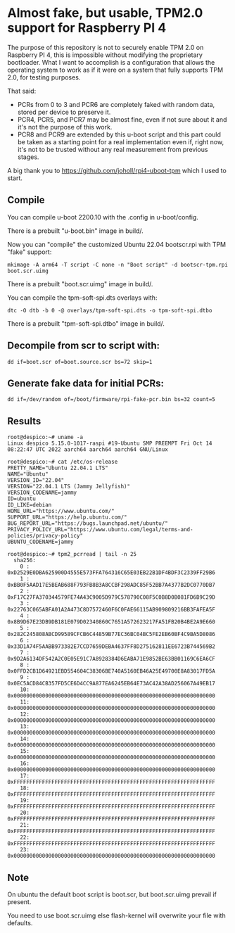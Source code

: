 # Almost fake, but usable, TPM2.0 support for Raspberry PI 4

The purpose of this repository is not to securely enable TPM 2.0 on Raspberry PI 4, this is impossible without modifying the proprietary bootloader. What I want to accomplish is a configuration that allows the operating system to work as if it were on a system that fully supports TPM 2.0, for testing purposes.

That said:

- PCRs from 0 to 3 and PCR6 are completely faked with random data, stored per device to preserve it.
- PCR4, PCR5, and PCR7 may be almost fine, even if not sure about it and it's not the purpose of this work.
- PCR8 and PCR9 are extended by this u-boot script and this part could be taken as a starting point for a real implementation even if, right now, it's not to be trusted without any real measurement from previous stages.

A big thank you to https://github.com/joholl/rpi4-uboot-tpm which I used to start.

## Compile

You can compile u-boot 2200.10 with the .config in u-boot/config.

There is a prebuilt "u-boot.bin" image in build/.

Now you can "compile" the customized Ubuntu 22.04 bootscr.rpi with TPM "fake" support:

```
mkimage -A arm64 -T script -C none -n "Boot script" -d bootscr-tpm.rpi boot.scr.uimg
```

There is a prebuilt "boot.scr.uimg" image in build/.

You can compile the tpm-soft-spi.dts overlays with:

```
dtc -O dtb -b 0 -@ overlays/tpm-soft-spi.dts -o tpm-soft-spi.dtbo
```

There is a prebuilt "tpm-soft-spi.dtbo" image in build/.

## Decompile from scr to script with:

```
dd if=boot.scr of=boot.source.scr bs=72 skip=1
```

## Generate fake data for initial PCRs:

```
dd if=/dev/random of=/boot/firmware/rpi-fake-pcr.bin bs=32 count=5
```

## Results

```
root@despico:~# uname -a
Linux despico 5.15.0-1017-raspi #19-Ubuntu SMP PREEMPT Fri Oct 14 08:22:47 UTC 2022 aarch64 aarch64 aarch64 GNU/Linux

root@despico:~# cat /etc/os-release 
PRETTY_NAME="Ubuntu 22.04.1 LTS"
NAME="Ubuntu"
VERSION_ID="22.04"
VERSION="22.04.1 LTS (Jammy Jellyfish)"
VERSION_CODENAME=jammy
ID=ubuntu
ID_LIKE=debian
HOME_URL="https://www.ubuntu.com/"
SUPPORT_URL="https://help.ubuntu.com/"
BUG_REPORT_URL="https://bugs.launchpad.net/ubuntu/"
PRIVACY_POLICY_URL="https://www.ubuntu.com/legal/terms-and-policies/privacy-policy"
UBUNTU_CODENAME=jammy

root@despico:~# tpm2_pcrread | tail -n 25
  sha256:
    0 : 0xD2529E0DBA625900D4555E573FFA764316C65E03EB22B1DF4BDF3C2339FF29B6
    1 : 0xBB0F5AAD17E5BEAB688F793FB8B3A8CCBF298ADC85F52BB7A4377B2DC0770DB7
    2 : 0xF17C27FA370344579FE74A43C9005D979C578790C08F5C0B8D0B081FD6B9C29D
    3 : 0x22763C065ABFA01A2A473C8D7572460F6C0FAE66115AB909809216BB3FAFEA5F
    4 : 0x8B9D67E23DB9DB181E079D02340860C7651A572623217FA51FB20B4BE2A9E660
    5 : 0x282C245808ABCD99589CFCB6C44859B77EC36BC04BC5FE2EB60BF4C9BA5D8086
    6 : 0x33D1A74F5AABB973382E7CCD7659DEBA4637FF8D275162811EE6723B744569B2
    7 : 0x9D2A6134DF542A2C0E05E91C7A8928384D6EABA71E9852BE63BB01169C6EA6CF
    8 : 0x0FFD2CB1D64921EBD554604C38306BE740A5160EB46A25E49700E8A83017FD5A
    9 : 0x0EC5ACD84CB357FD5CE6D4CC9A877EA6245EB64E73AC42A38AD256067A49EB17
    10: 0x0000000000000000000000000000000000000000000000000000000000000000
    11: 0x0000000000000000000000000000000000000000000000000000000000000000
    12: 0x0000000000000000000000000000000000000000000000000000000000000000
    13: 0x0000000000000000000000000000000000000000000000000000000000000000
    14: 0x0000000000000000000000000000000000000000000000000000000000000000
    15: 0x0000000000000000000000000000000000000000000000000000000000000000
    16: 0x0000000000000000000000000000000000000000000000000000000000000000
    17: 0xFFFFFFFFFFFFFFFFFFFFFFFFFFFFFFFFFFFFFFFFFFFFFFFFFFFFFFFFFFFFFFFF
    18: 0xFFFFFFFFFFFFFFFFFFFFFFFFFFFFFFFFFFFFFFFFFFFFFFFFFFFFFFFFFFFFFFFF
    19: 0xFFFFFFFFFFFFFFFFFFFFFFFFFFFFFFFFFFFFFFFFFFFFFFFFFFFFFFFFFFFFFFFF
    20: 0xFFFFFFFFFFFFFFFFFFFFFFFFFFFFFFFFFFFFFFFFFFFFFFFFFFFFFFFFFFFFFFFF
    21: 0xFFFFFFFFFFFFFFFFFFFFFFFFFFFFFFFFFFFFFFFFFFFFFFFFFFFFFFFFFFFFFFFF
    22: 0xFFFFFFFFFFFFFFFFFFFFFFFFFFFFFFFFFFFFFFFFFFFFFFFFFFFFFFFFFFFFFFFF
    23: 0x0000000000000000000000000000000000000000000000000000000000000000
```

## Note

On ubuntu the default boot script is boot.scr, but boot.scr.uimg prevail if present.

You need to use boot.scr.uimg else flash-kernel will overwrite your file with defaults.
